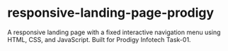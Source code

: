 # responsive-landing-page-prodigy
A responsive landing page with a fixed interactive navigation menu using HTML, CSS, and JavaScript. Built for Prodigy Infotech Task-01.
